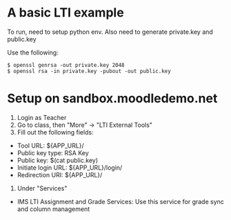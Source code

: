 # A basic LTI example

To run, need to setup python env.
Also need to generate private.key and public.key

Use the following:

```
$ openssl genrsa -out private.key 2048
$ openssl rsa -in private.key -pubout -out public.key

```

# Setup on sandbox.moodledemo.net

1. Login as Teacher
1. Go to class, then "More" -> "LTI External Tools"
1. Fill out the following fields:
 - Tool URL: ${APP_URL}/
 - Public key type: RSA Key
 - Public key: $(cat public.key)
 - Initiate login URL: ${APP_URL}/login/
 - Redirection URI: ${APP_URL}/
1. Under "Services"
 - IMS LTI Assignment and Grade Services: Use this service for grade sync and column management


